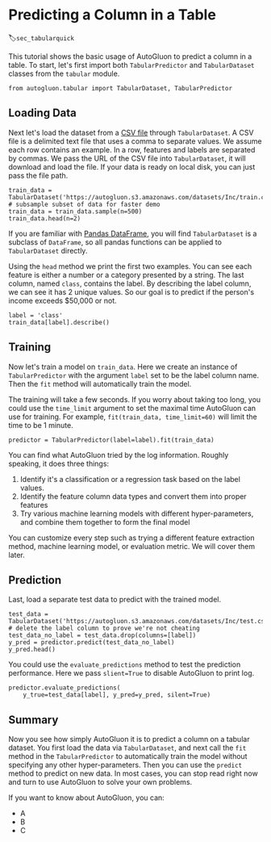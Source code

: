 # Predicting a Column in a Table
:label:`sec_tabularquick`

This tutorial shows the basic usage of AutoGluon to predict a column in a table. To start, let's first import both `TabularPredictor` and `TabularDataset` classes from the `tabular` module. 

```{.python .input}
from autogluon.tabular import TabularDataset, TabularPredictor
```

## Loading Data

Next let's load the dataset from a [CSV file](https://en.wikipedia.org/wiki/Comma-separated_values) through `TabularDataset`. A CSV file is a delimited text file that uses a comma to separate values. We assume each row contains an example. In a row, features and labels are separated by commas. We pass the URL of the CSV file into `TabularDataset`, it will download and load the file. If your data is ready on local disk, you can just pass the file path.


```{.python .input}
train_data = TabularDataset('https://autogluon.s3.amazonaws.com/datasets/Inc/train.csv')
# subsample subset of data for faster demo
train_data = train_data.sample(n=500)
train_data.head(n=2)
```

If you are familiar with [Pandas DataFrame](https://pandas.pydata.org/pandas-docs/stable/reference/api/pandas.DataFrame.html), you will find `TabularDataset` is a subclass of `DataFrame`, so all pandas functions can be applied to `TabularDataset` directly. 

Using the `head` method we print the first two examples. You can see each feature is either a number or a category presented by a string. The last column, named `class`, contains the label. By describing the label column, we can see it has 2 unique values. So our goal is to predict if the person's income exceeds $50,000 or not.

```{.python .input}
label = 'class'
train_data[label].describe()
```

## Training

Now let's train a model on `train_data`. Here we create an instance of `TabularPredictor` with the argument `label` set to be the label column name. Then the `fit` method will automatically train the model. 

The training will take a few seconds. If you worry about taking too long, you could use the `time_limit` argument to set the maximal time AutoGluon can use for training. For example, `fit(train_data, time_limit=60)` will limit the time to be 1 minute.



```{.python .input}
predictor = TabularPredictor(label=label).fit(train_data)
```

You can find what AutoGluon tried by the log information. Roughly speaking, it does three things:
    
1. Identify it's a classification or a regression task based on the label values. 
1. Identify the feature column data types and convert them into proper features
1. Try various machine learning models with different hyper-parameters, and combine them together to form the final model

You can customize every step such as trying a different feature extraction method, machine learning model, or evaluation metric. We will cover them later. 

## Prediction

Last, load a separate test data to predict with the trained model.

```{.python .input}
test_data = TabularDataset('https://autogluon.s3.amazonaws.com/datasets/Inc/test.csv')
# delete the label column to prove we're not cheating
test_data_no_label = test_data.drop(columns=[label])
y_pred = predictor.predict(test_data_no_label)
y_pred.head()
```

You could use the `evaluate_predictions` method to test the prediction performance. Here we pass `slient=True` to disable AutoGluon to print log. 

```{.python .input}
predictor.evaluate_predictions(
    y_true=test_data[label], y_pred=y_pred, silent=True)
```

## Summary

Now you see how simply AutoGluon it is to predict a column on a tabular dataset. You first load the data via `TabularDataset`, and next call the `fit` method in the `TabularPredictor` to automatically train the model without specifying any other hyper-parameters. Then you can use the `predict` method to predict on new data. In most cases, you can stop read right now and turn to use AutoGluon to solve your own problems. 

If you want to know about AutoGluon, you can:

- A
- B
- C
